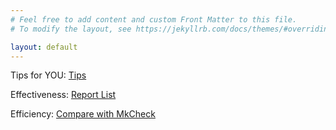```yaml
---
# Feel free to add content and custom Front Matter to this file.
# To modify the layout, see https://jekyllrb.com/docs/themes/#overriding-theme-defaults

layout: default
---
```


Tips for YOU: [Tips](/tips)

Effectiveness: [Report List](/list)

Efficiency: [Compare with MkCheck](/compare)